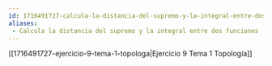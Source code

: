 ```yaml
---
id: 1716491727-calcula-la-distancia-del-supremo-y-la-integral-entre-dos-funciones
aliases:
 - Calcula la distancia del supremo y la integral entre dos funciones
---
```



[[1716491727-ejercicio-9-tema-1-topologa|Ejercicio 9 Tema 1 Topología]]